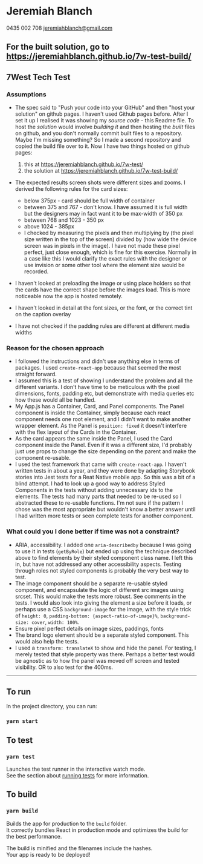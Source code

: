# Jeremiah Blanch
0435 002 708
jeremiahblanch@gmail.com

## For the built solution, go to <https://jeremiahblanch.github.io/7w-test-build/>

## 7West Tech Test


### Assumptions

- The spec said to "Push your code into your GitHub" and then "host your solution" on github pages. I haven't used Github pages before. After I set it up I realised it was showing my *source code* - this Readme file. To host the *solution* would involve *building it* and then hosting the *built* files on github, and you don't normally commit built files to a repository. Maybe I'm missing something? So I made a second repository and copied the build file over to it. Now I have two things hosted on github pages:
    1. this at <https://jeremiahblanch.github.io/7w-test/>
    2. the solution at <https://jeremiahblanch.github.io/7w-test-build/>

- The expected results screen shots were different sizes and zooms. I derived the following rules for the card sizes:
   - below 375px - card should be full width of container
   - between 375 and 767 - don't know. I have assumed it is full width but the designers may in fact want it to be max-width of 350 px
   - between 768 and 1023 - 350 px
   - above 1024 - 385px
   - I checked by measuring the pixels and then multiplying by (the pixel size written in the top of the screen) divided by (how wide the device screen was in pixels in the image). I have not made these pixel perfect, just close enough, which is fine for this exercise. Normally in a case like this I would clarify the exact rules with the designer or use invision or some other tool where the element size would be recorded.
- I haven't looked at preloading the image or using place holders so that the cards have the correct shape before the images load. This is more noticeable now the app is hosted remotely.
- I haven't looked in detail at the font sizes, or the font, or the correct tint on the caption overlay
- I have not checked if the padding rules are different at different media widths

### Reason for the chosen approach
- I followed the instructions and didn't use anything else in terms of packages. I used `create-react-app` because that seemed the most straight forward.
- I assumed this is a test of showing I understand the problem and all the different variants. I don't have time to be meticulous with the pixel dimensions, fonts, padding etc, but demonstrate with media queries etc how these would all be handled.
- My App.js has a Container, Card, and Panel components. The Panel component is inside the Container, simply because each react component needs one root element, and I didn't want to make another wrapper element. As the Panel is `position: fixed` it doesn't interfere with the flex layout of the Cards in the Container.
- As the card appears the same inside the Panel, I used the Card component inside the Panel. Even if it was a different size, I'd probably just use props to change the size depending on the parent and make the component re-usable.
- I used the test framework that came with `create-react-app`. I haven't written tests in about a year, and they were done by adapting Storybook stories into Jest tests for a Reat Native mobile app. So this was a bit of a blind attempt. I had to look up a good way to address Styled Components in the tests without adding unnecessary ids to the elements. The tests had many parts that needed to be re-used so I abstracted these to re-usable functions. I'm not sure if the pattern I chose was the most appropriate but wouldn't know a better answer until I had written more tests or seen complete tests for another component.

### What could you I done better if time was not a constraint?
- ARIA, accessibility. I added one `aria-describedby` because I was going to use it in tests (`getByRole`) but ended up using the technique described above to find elements by their styled component class name. I left this in, but have not addressed any other accessibility aspects. Testing through roles not styled components is probably the very best way to test.
- The image component should be a separate re-usable styled component, and encapsulate the logic of different src images using srcset. This would make the tests more robust. See comments in the tests. I would also look into giving the element a size before it loads, or perhaps use a CSS `background-image` for the image, with  the style trick of `height: 0`, `padding-bottom: {aspect-ratio-of-image}%`, `background-size: cover`, `width: 100%`.
- Ensure pixel perfect details on image sizes, paddings, fonts
- The brand logo element should be a separate styled component. This would also help the tests.
- I used a `transform: translateX` to show and hide the panel. For testing, I merely tested that style property was there. Perhaps a better test would be agnostic as to how the panel was moved off screen and tested visibility. OR to also test for the 400ms.

---

## To run

In the project directory, you can run:

### `yarn start`


## To test

### `yarn test`

Launches the test runner in the interactive watch mode.<br />
See the section about [running tests](https://facebook.github.io/create-react-app/docs/running-tests) for more information.


## To build

### `yarn build`

Builds the app for production to the `build` folder.<br />
It correctly bundles React in production mode and optimizes the build for the best performance.

The build is minified and the filenames include the hashes.<br />
Your app is ready to be deployed!
